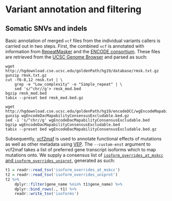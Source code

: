 # Variant annotation and filtering

## Somatic SNVs and indels
Basic annotation of merged `vcf` files from the individual variants callers is carried out in two steps. First, the combined `vcf` is annotated with information from [RepeatMasker](http://www.repeatmasker.org/) and the [ENCODE consortium](http://rohsdb.cmb.usc.edu/GBshape/ENCODE/index.html). These files are retrieved from the [UCSC Genome Browser](https://genome.ucsc.edu) and parsed as such:

``` shell
wget http://hgdownload.cse.ucsc.edu/goldenPath/hg19/database/rmsk.txt.gz
gunzip rmsk.txt.gz
cut -f6-8,12 rmsk.txt | \
    grep -e "Low_complexity" -e "Simple_repeat" | \
    sed 's/^chr//g'> rmsk_mod.bed
bgzip rmsk_mod.bed
tabix --preset bed rmsk_mod.bed.gz

wget http://hgdownload.cse.ucsc.edu/goldenPath/hg19/encodeDCC/wgEncodeMapability/wgEncodeDacMapabilityConsensusExcludable.bed.gz
gunzip wgEncodeDacMapabilityConsensusExcludable.bed.gz
sed -i 's/^chr//g' wgEncodeDacMapabilityConsensusExcludable.bed
bgzip wgEncodeDacMapabilityConsensusExcludable.bed
tabix --preset bed wgEncodeDacMapabilityConsensusExcludable.bed.gz
```

Subsequently, [vcf2maf](https://github.com/mskcc/vcf2maf) is used to annotate functional effects of mutations as well as other metadata using [VEP](https://www.ensembl.org/vep). The `--custom-enst` argument to vcf2maf takes a list of preferred gene transcript isoforms which to map mutations onto. We supply a consensus list of [`isoform_overrides_at_mskcc` and `isoform_overrides_uniprot`](https://github.com/mskcc/vcf2maf/tree/master/data), generated as such:
``` r
t1 = readr::read_tsv('isoform_overrides_at_mskcc')
t2 = readr::read_tsv('isoform_overrides_uniprot')
t2 %>%
    dplyr::filter(gene_name %nin% t1$gene_name) %>%
    dplyr::bind_rows(., t1) %>%
    readr::write_tsv('isoforms')
```
